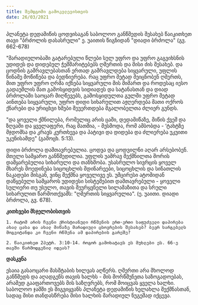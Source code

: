 ```yaml
---
title: შემდგომი გამოკვლევისთვის
date: 26/03/2021
---
```


პლანეტა დედამიწის ცოდვისაგან საბოლოო განწმედის შესახებ წაიკითხეთ თავი "ბრძოლის დასასრული" ე. უაითის წიგნიდან "დიადი ბრძოლა" (გვ. 662-678)

"მარადიულობაში გატარებული წლები სულ უფრო და უფრო გაგვიხსნის უდიდეს და დიდებულ ჭეშმარიტებებს ღმერთის და მისი ძის შესახებ. და ცოდნის გამრავლებასთან ერთად გამრავლდება სიყვარული, უფლის წინაშე მოწიწება და ბედნიერება. რაც უფრო მეტად შეიცნობენ ღმერთს, მით უფრო უფრო ღრმა იქნება სიყვარული მის მიმართ და როდესაც იესო გადაუშლის მათ გამოსყიდვის სიდიადეს და სატანასთან და დიად ბრძოლაში საოცარ მიღწევებს, გამოსყიდულთა გულში უფრო მეტად აინთება სიყვარული, უფრო დიდი სიხარულით აჟღერდება მათი ოქროს ქნარები და ურიცხვი ხმები შეუერთდება მგალობელთა ძლიერ გუნდს.

"და ყოველი ქმნილება, რომელიც არის ცაში, დედამიწაზე, მიწის ქვეშ და ზღვაში და ყველაფერი, რაც მათშია, - მესმოდა, რომ ამბობდა - ‘ტახტზე მჯდომსა და კრავს კურთხევა და პატივი და დიდება და ძლიერება უკუითი უკუნისამდე" (გამოცხ. 5:13).

დიდი ბრძოლა დამთავრებულია. ცოდვა და ცოდვილნი აღარ  არსებობენ. მთელი სამყარო განწმედილია. უფლის უამრავ შექმნილთა შორის დამყარებულია სიხარული და თანხმობა. უსასრულო სივრცის ყოველ მხარეს მოედინება სიცოცხლის მდინარეები, სიცოცხლის და სინათლის ნაკადები მისგან, ვინც შექმნა ყოველივე ეს. უმცირესი ატომიდან დაწყებული სამყაროს უდიდესი სისტემებით დამთავრებული - ყოველი სულიერი თუ უსულო, თავის შეურყვნელი სილამაზითა და სრული სიხარულით წარმოთქვამს: "ღმერთის სიყვარულია". (ე. უაითი. დიადი ბრძოლა, გვ. 678).

**კითხვები მსჯელობისთვის**

`1. რატომ არის ჩვენი ქრისტიანული რწმენის ერთ-ერთი საფუძველი დაპირება ახალ ცასა და ახალ მიწაზე მარადიული ცხოვრების შესახებ? ბევრ სარგებელს მოგვიტანდა კი ჩვენი რწმენა ამ დაპირების გარეშე?`

`2. წაიკითხეთ 2პეტრ. 3:10-14. როგორ გამოხატავს ეს მუხლები ეს. 66-ე თავში წარმოდგენილ იდეას?`

**დასკვნა**

ესაია გასაოცარი მასშტაბის ხილვას აღწერს. ღმერთი არა მხოლოდ განწმედს და აღადგენს თავის ხალხს - მის მორწმუნეთა საზოგადოებას, არამედ გააფართოვებს მის საზღვრებს, რომ მოიცვას ყველა ხალხი. საბოლოო ჯამში ეს მიგვიყვანს პლანეტა დედამიწის ხელახლა შექმნასთან, სადაც მისი თანდასწრება მისი ხალხის მარადიულ ნუგეშად იქცევა.